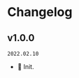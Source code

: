 <!--
🐞 Bug fix
🚀 New feature
💄 Perf
📝 Docs
⚡️ Code style
-->

# Changelog

## v1.0.0

`2022.02.10`

- 🎉 Init.
